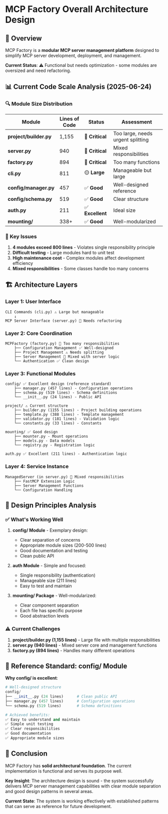# MCP Factory Overall Architecture Design

## 🎯 Overview

MCP Factory is a **modular MCP server management platform** designed to simplify MCP server development, deployment, and management.

**Current Status**: ⚠️ Functional but needs optimization - some modules are oversized and need refactoring.

## 📊 Current Code Scale Analysis (2025-06-24)

### 🔍 Module Size Distribution

| Module | Lines of Code | Status | Assessment |
|--------|---------------|--------|------------|
| **project/builder.py** | 1,155 | 🔴 **Critical** | Too large, needs urgent splitting |
| **server.py** | 940 | 🔴 **Critical** | Mixed responsibilities |
| **factory.py** | 894 | 🔴 **Critical** | Too many functions |
| **cli.py** | 811 | 🟡 **Large** | Manageable but large |
| **config/manager.py** | 457 | ✅ **Good** | Well-designed reference |
| **config/schema.py** | 519 | ✅ **Good** | Clear structure |
| **auth.py** | 211 | ✅ **Excellent** | Ideal size |
| **mounting/** | 338+ | ✅ **Good** | Well-modularized |

### 🚨 Key Issues

1. **4 modules exceed 800 lines** - Violates single responsibility principle
2. **Difficult testing** - Large modules hard to unit test
3. **High maintenance cost** - Complex modules affect development efficiency
4. **Mixed responsibilities** - Some classes handle too many concerns

## 🏗️ Architecture Layers

### Layer 1: User Interface
```
CLI Commands (cli.py) ⚠️ Large but manageable
    ↓
MCP Server Interface (server.py) 🔴 Needs refactoring
```

### Layer 2: Core Coordination
```
MCPFactory (factory.py) 🔴 Too many responsibilities
    ├── Configuration Management ✅ Well-designed
    ├── Project Management ⚠️ Needs splitting
    ├── Server Management 🔴 Mixed with server logic
    └── Authentication ✅ Clean design
```

### Layer 3: Functional Modules
```
config/ ✅ Excellent design (reference standard)
    ├── manager.py (457 lines) - Configuration operations
    ├── schema.py (519 lines) - Schema definitions
    └── __init__.py (24 lines) - Public API

project/ ⚠️ Current structure
    ├── builder.py (1155 lines) - Project building operations
    ├── template.py (388 lines) - Template management
    ├── validator.py (181 lines) - Validation logic
    └── constants.py (33 lines) - Constants

mounting/ ✅ Good design
    ├── mounter.py - Mount operations
    ├── models.py - Data models
    └── registry.py - Registration logic

auth.py ✅ Excellent (211 lines) - Authentication logic
```

### Layer 4: Service Instance
```
ManagedServer (in server.py) 🔴 Mixed responsibilities
    ├── FastMCP Extension Logic
    ├── Server Management Functions
    └── Configuration Handling
```

## 🎯 Design Principles Analysis

### ✅ What's Working Well

1. **config/ Module** - Exemplary design:
   - Clear separation of concerns
   - Appropriate module sizes (200-500 lines)
   - Good documentation and testing
   - Clean public API

2. **auth Module** - Simple and focused:
   - Single responsibility (authentication)
   - Manageable size (211 lines)
   - Easy to test and maintain

3. **mounting/ Package** - Well-modularized:
   - Clear component separation
   - Each file has specific purpose
   - Good abstraction levels

### ⚠️ Current Challenges

1. **project/builder.py (1,155 lines)** - Large file with multiple responsibilities
2. **server.py (940 lines)** - Mixed server core and management functions
3. **factory.py (894 lines)** - Handles many different operations

## 🌟 Reference Standard: config/ Module

**Why config/ is excellent**:

```python
# Well-designed structure
config/
├── __init__.py (24 lines)      # Clean public API
├── manager.py (457 lines)      # Configuration operations
└── schema.py (519 lines)       # Schema definitions

# Achieved benefits:
✅ Easy to understand and maintain
✅ Simple unit testing
✅ Clear responsibilities  
✅ Good documentation
✅ Appropriate module sizes
```

## 🏁 Conclusion

MCP Factory has **solid architectural foundation**. The current implementation is functional and serves its purpose well.

**Key Insight**: The architecture design is sound - the system successfully delivers MCP server management capabilities with clear module separation and good design patterns in several areas.

**Current State**: The system is working effectively with established patterns that can serve as reference for future development. 